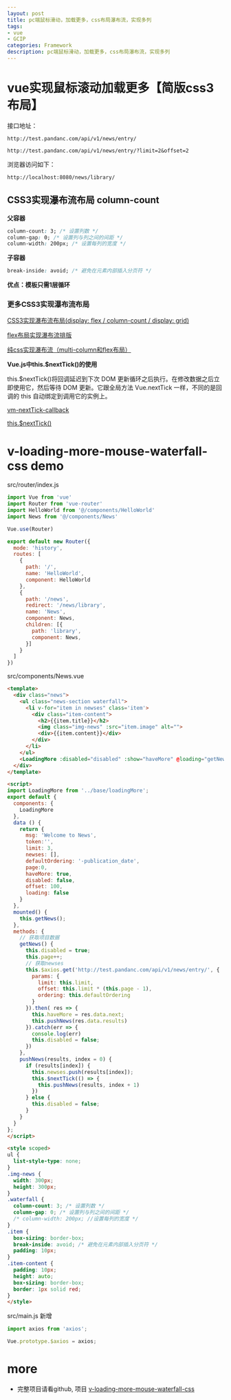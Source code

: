 ```yaml
---
layout: post
title: pc端鼠标滑动，加载更多，css布局瀑布流，实现多列
tags:
- vue
- GCIP
categories: Framework
description: pc端鼠标滑动，加载更多，css布局瀑布流，实现多列
---
```


# vue实现鼠标滚动加载更多【简版css3布局】

接口地址： 

`http://test.pandanc.com/api/v1/news/entry/`

`http://test.pandanc.com/api/v1/news/entry/?limit=2&offset=2`


浏览器访问如下：

`http://localhost:8080/news/library/`

## CSS3实现瀑布流布局 column-count

**父容器**

```css
column-count: 3; /* 设置列数 */
column-gap: 0; /* 设置列与列之间的间距 */
column-width: 200px; /* 设置每列的宽度 */
```

**子容器**

```css
break-inside: avoid; /* 避免在元素内部插入分页符 */
```

**优点：模板只需1层循环**

### 更多CSS3实现瀑布流布局

[CSS3实现瀑布流布局(display: flex / column-count / display: grid)](http://www.imooc.com/article/273879)

[flex布局实现瀑布流排版](https://www.cnblogs.com/a-cat/p/8618675.html)

[纯css实现瀑布流（multi-column和flex布局）](https://blog.csdn.net/ZJW222/article/details/82356141)


**Vue.js中this.$nextTick()的使用**

this.$nextTick()将回调延迟到下次 DOM 更新循环之后执行。在修改数据之后立即使用它，然后等待 DOM 更新。它跟全局方法 Vue.nextTick 一样，不同的是回调的 this 自动绑定到调用它的实例上。

[vm-nextTick-callback](https://cn.vuejs.org/v2/api/#vm-nextTick-callback)

[this.$nextTick()](https://www.cnblogs.com/jin-zhe/p/9985436.html)

# v-loading-more-mouse-waterfall-css demo

src/router/index.js

```js
import Vue from 'vue'
import Router from 'vue-router'
import HelloWorld from '@/components/HelloWorld'
import News from '@/components/News'

Vue.use(Router)

export default new Router({
  mode: 'history',
  routes: [
    {
      path: '/',
      name: 'HelloWorld',
      component: HelloWorld
    },
    {
      path: '/news',
      redirect: '/news/library',
      name: 'News',
      component: News,
      children: [{
        path: 'library',
        component: News,
      }]
    }
  ]
})
```

src/components/News.vue

```html
<template>
  <div class="news">
    <ul class="news-section waterfall">
      <li v-for="item in newses" class='item'>
        <div class="item-content">
          <h2>{{item.title}}</h2>
          <img class="img-news" :src="item.image" alt="">
          <div>{{item.content}}</div>
        </div>
      </li>
    </ul>
    <LoadingMore :disabled="disabled" :show="haveMore" @loading="getNews"></LoadingMore>
  </div>
</template>

<script>
import LoadingMore from '../base/loadingMore';
export default {
  components: {
    LoadingMore
  },
  data () {
    return {
      msg: 'Welcome to News',
      token:'',
      limit: 3,
      newses: [],
      defaultOrdering: '-publication_date',
      page:0,
      haveMore: true,
      disabled: false,
      offset: 100,
      loading: false
    }
  },
  mounted() {
    this.getNews();
  },
  methods: {
    // 获取项目数据
    getNews() {
      this.disabled = true;
      this.page++;
      // 获取newses
      this.$axios.get('http://test.pandanc.com/api/v1/news/entry/', {
        params: {
          limit: this.limit,
          offset: this.limit * (this.page - 1),
          ordering: this.defaultOrdering
        }
      }).then( res => {
        this.haveMore = res.data.next;
        this.pushNews(res.data.results)
      }).catch(err => {
        console.log(err)
        this.disabled = false;
      })
    },
    pushNews(results, index = 0) {
      if (results[index]) {
        this.newses.push(results[index]);
        this.$nextTick(() => {
          this.pushNews(results, index + 1)
        })
      } else {
        this.disabled = false;
      }
    }
  }
};
</script>

<style scoped>
ul {
  list-style-type: none;
}
.img-news {
  width: 300px;
  height: 300px;
}
.waterfall {
  column-count: 3; /* 设置列数 */
  column-gap: 0; /* 设置列与列之间的间距 */
  /* column-width: 200px; //设置每列的宽度 */
}
.item {
  box-sizing: border-box;
  break-inside: avoid; /* 避免在元素内部插入分页符 */
  padding: 10px;
}
.item-content {
  padding: 10px;
  height: auto;
  box-sizing: border-box;
  border: 1px solid red;
}
</style>
```

src/main.js 新增

```js
import axios from 'axios';

Vue.prototype.$axios = axios;
```

# more

- 完整项目请看github, 项目 [v-loading-more-mouse-waterfall-css](https://github.com/pengyouyi/Framework_test/tree/master/vue-test/vue-practical-components/v-loading-more-mouse-waterfall-css)
